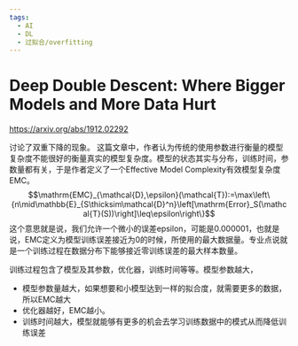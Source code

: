 ```yaml
---
tags:
  - AI
  - DL
  - 过拟合/overfitting
---
```

# Deep Double Descent: Where Bigger Models and More Data Hurt
https://arxiv.org/abs/1912.02292

讨论了双重下降的现象。
这篇文章中，作者认为传统的使用参数进行衡量的模型复杂度不能很好的衡量真实的模型复杂度。模型的状态其实与分布，训练时间，参数量都有关，于是作者定义了一个Effective Model Complexity有效模型复杂度EMC。
$$\mathrm{EMC}_{\mathcal{D},\epsilon}(\mathcal{T}):=\max\left\{n\mid\mathbb{E}_{S\thicksim\mathcal{D}^n}\left[\mathrm{Error}_S(\mathcal{T}(S))\right]\leq\epsilon\right\}$$
这个意思就是说，我们允许一个微小的误差epsilon，可能是0.000001，也就是说，EMC定义为模型训练误差接近为0的时候，所使用的最大数据量。专业点说就是一个训练过程在数据分布下能够接近零训练误差的最大样本数量。

训练过程包含了模型及其参数，优化器，训练时间等等。模型参数越大，
- 模型参数量越大，如果想要和小模型达到一样的拟合度，就需要更多的数据，所以EMC越大
- 优化器越好，EMC越小。
- 训练时间越大，模型就能够有更多的机会去学习训练数据中的模式从而降低训练误差

